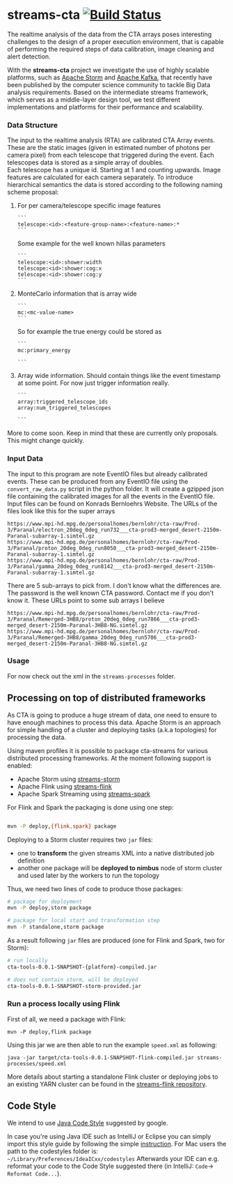 # streams-cta  [![Build Status](https://travis-ci.org/mackaiver/streams-cta.svg?branch=master)](https://travis-ci.org/mackaiver/streams-cta)

The realtime analysis of the data from the CTA arrays poses interesting challenges to the design of a proper execution environment, that is capable of performing the required steps of data calibration, image cleaning and alert detection.

With the **streams-cta** project we investigate the use of highly scalable platforms, such as [Apache Storm](http://storm.apache.org/) and [Apache Kafka](http://kafka.apache.org/), that recently have been published by the computer science community to tackle Big Data analysis requirements. Based on the intermediate streams framework, which serves as a middle-layer design tool, we test different implementations and platforms for their performance and scalability.


### Data Structure

The input to the realtime analysis (RTA) are calibrated CTA Array events.
These are the static images (given in estimated number of photons per camera pixel) from each telescope that triggered during the event.
Each telescopes data is stored as a simple array of doubles.  
Each telescope has a unique id. Starting at 1 and counting upwards.
Image features are calculated for each camera separately. 
To introduce hierarchical semantics the data is stored 
according to the following naming scheme proposal: 

1. For per camera/telescope specific image features
       
       ```
       telescope:<id>:<feature-group-name>:<feature-name>:*
       ```
   Some example for the well known hillas parameters
       
       ```
       telescope:<id>:shower:width
       telescope:<id>:shower:cog:x
       telescope:<id>:shower:cog:y
       ```

2. MonteCarlo information that is array wide
       
       ```
       mc:<mc-value-name>
       ```
   So for example the true energy could be stored as 
   
       ```
       mc:primary_energy
       
       ```
3. Array wide information. Should contain things like the event timestamp at some point.
For now just trigger information really.

       
       ```
       array:triggered_telescope_ids
       array:num_triggered_telescopes
       
       ```   
   
More to come soon. Keep in mind that these are currently only proposals. This might change quickly.

### Input Data

The input to this program are note EventIO files but already calibrated events. These
can be produced from any EventIO file using the `convert_raw_data.py` script in the python
folder. It will create a gzipped json file containing the calibrated images for all the events
in the EventIO file. Input files can be found on Konrads Bernloehrs Website.
The URLs of the files look like this for the super arrays
    
    https://www.mpi-hd.mpg.de/personalhomes/bernlohr/cta-raw/Prod-3/Paranal/electron_20deg_0deg_run732___cta-prod3-merged_desert-2150m-Paranal-subarray-1.simtel.gz
    https://www.mpi-hd.mpg.de/personalhomes/bernlohr/cta-raw/Prod-3/Paranal/proton_20deg_0deg_run8050___cta-prod3-merged_desert-2150m-Paranal-subarray-1.simtel.gz
    https://www.mpi-hd.mpg.de/personalhomes/bernlohr/cta-raw/Prod-3/Paranal/gamma_20deg_0deg_run8142___cta-prod3-merged_desert-2150m-Paranal-subarray-1.simtel.gz
    
There are 5 sub-arrays to pick from. I don't know what the differences are.
The password is the well known CTA password. Contact me if you don't know it.
These URLs point to some sub arrays I believe

    https://www.mpi-hd.mpg.de/personalhomes/bernlohr/cta-raw/Prod-3/Paranal/Remerged-3HB8/proton_20deg_0deg_run7866___cta-prod3-merged_desert-2150m-Paranal-3HB8-NG.simtel.gz
    https://www.mpi-hd.mpg.de/personalhomes/bernlohr/cta-raw/Prod-3/Paranal/Remerged-3HB8/gamma_20deg_0deg_run5706___cta-prod3-merged_desert-2150m-Paranal-3HB8-NG.simtel.gz



### Usage

For now check out the xml in the `streams-processes` folder.

## Processing on top of distributed frameworks
As CTA is going to produce a huge stream of data, one need to ensure to have enough machines to process this data.
Apache Storm is an approach for simple handling of a cluster and deploying tasks (a.k.a topologies) for processing the data.

Using maven profiles it is possible to package cta-streams for various distributed processing frameworks.
At the moment following support is enabled:

* Apache Storm using [streams-storm](https://bitbucket.org/cbockermann/streams-storm/)
* Apache Flink using [streams-flink](https://github.com/alexeyegorov/streams-flink)
* Apache Spark Streaming using [streams-spark](https://github.com/alexeyegorov/streams-spark)

For Flink and Spark the packaging is done using one step:

```bash

mvn -P deploy,{flink,spark} package

```

Deploying to a Storm cluster requires two ``jar`` files:

* one to **transform** the given streams XML into a native distributed job definition
* another one package will be **deployed to nimbus** node of storm cluster and used later by the workers to run the topology

Thus, we need two lines of code to produce those packages:

```bash
# package for deployment
mvn -P deploy,storm package

# package for local start and transformation step
mvn -P standalone,storm package
```

As a result following ``jar`` files are produced (one for Flink and Spark, two for Storm):

```bash
# run locally
cta-tools-0.0.1-SNAPSHOT-{platform}-compiled.jar 

# does not contain storm, will be deployed
cta-tools-0.0.1-SNAPSHOT-storm-provided.jar 
```

### Run a process locally using Flink

First of all, we need a package with Flink:
```
mvn -P deploy,flink package
```

Using this jar we are then able to run the example ``speed.xml`` as following:
```
java -jar target/cta-tools-0.0.1-SNAPSHOT-flink-compiled.jar streams-processes/speed.xml
```

More details about starting a standalone Flink cluster or deploying jobs to an existing YARN cluster can be found in the [streams-flink repository](https://github.com/alexeyegorov/streams-flink).

## Code Style
We intend to use [Java Code Style](https://google-styleguide.googlecode.com/svn/trunk/javaguide.html) suggested by google.

In case you're using Java IDE such as IntelliJ or Eclipse you can simply import this style guide by following the simple [instruction](https://github.com/HPI-Information-Systems/Metanome/wiki/Installing-the-google-styleguide-settings-in-intellij-and-eclipse).
For Mac users the path to the codestyles folder is: ```~/Library/Preferences/IdeaICxx/codestyles```
Afterwards your IDE can e.g. reformat your code to the Code Style suggested there (in IntelliJ: ```Code```-> ```Reformat Code...```).

